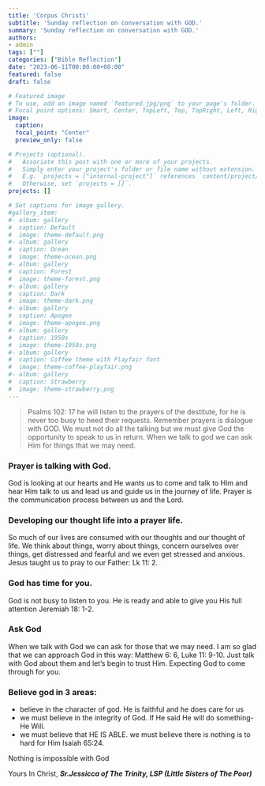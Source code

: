 ```yaml
---
title: 'Corpus Christi'
subtitle: 'Sunday reflection on conversation with GOD.'
summary: 'Sunday reflection on conversation with GOD.'
authors:
- admin
tags: [""]
categories: ["Bible Reflection"]
date: "2023-06-11T00:00:00+08:00"
featured: false
draft: false

# Featured image
# To use, add an image named `featured.jpg/png` to your page's folder.
# Focal point options: Smart, Center, TopLeft, Top, TopRight, Left, Right, BottomLeft, Bottom, BottomRight
image:
  caption:
  focal_point: "Center"
  preview_only: false

# Projects (optional).
#   Associate this post with one or more of your projects.
#   Simply enter your project's folder or file name without extension.
#   E.g. `projects = ["internal-project"]` references `content/project/deep-learning/index.md`.
#   Otherwise, set `projects = []`.
projects: []

# Set captions for image gallery.
#gallery_item:
#- album: gallery
#  caption: Default
#  image: theme-default.png
#- album: gallery
#  caption: Ocean
#  image: theme-ocean.png
#- album: gallery
#  caption: Forest
#  image: theme-forest.png
#- album: gallery
#  caption: Dark
#  image: theme-dark.png
#- album: gallery
#  caption: Apogee
#  image: theme-apogee.png
#- album: gallery
#  caption: 1950s
#  image: theme-1950s.png
#- album: gallery
#  caption: Coffee theme with Playfair font
#  image: theme-coffee-playfair.png
#- album: gallery
#  caption: Strawberry
#  image: theme-strawberry.png
---
```

> Psalms 102: 17 he will listen to the prayers of the destitute, for he is never too busy to heed their requests. Remember prayers is dialogue with GOD. We must not do all the talking but we must give God the opportunity to speak to us in return. When we talk to god we can ask Him for things that we may need.

### Prayer is talking with God.
God is looking at our hearts and He wants us to come and talk to Him and hear Him talk to us and lead us and guide us in the journey of life. Prayer is the communication process between us and the Lord.

### Developing our thought life into a prayer life.
So much of our lives are consumed with our thoughts and our thought of life. We think about things, worry about things, concern ourselves over things, get distressed and fearful and we even get stressed and anxious. Jesus taught us to pray to our Father: Lk 11: 2.

### God has time for you.
God is not busy to listen to you. He is ready and able to give you His full attention Jeremiah 18: 1-2.

### Ask God
When we talk with God we can ask for those that we may need. I am so glad that we can approach God in this way: Matthew 6: 6, Luke 11: 9-10.
Just talk with God about them and let’s begin to trust Him.
Expecting God to come through for you.

### Believe god in 3 areas:
- believe in the character of god. He is faithful and he does care for us
- we must believe in the integrity of God. If He said He will do something-He Will.
- we must believe that HE IS ABLE. we must believe there is nothing is to hard for Him Isaiah 65:24.

Nothing is impossible with God

Yours In Christ,
___Sr.Jessicca of The Trinity, LSP (Little Sisters of The Poor)___
